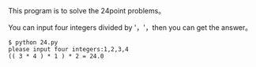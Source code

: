 This program is to solve the 24point problems。

You can input four integers divided by '，'，then you can get the answer。

	$ python 24.py 
	please input four integers:1,2,3,4
	(( 3 * 4 ) * 1 ) * 2 = 24.0